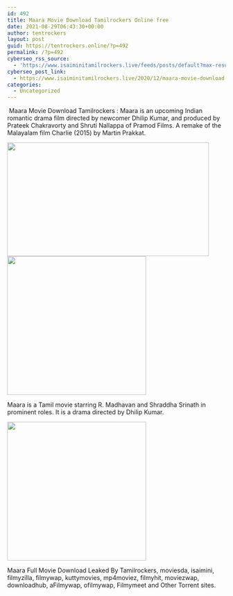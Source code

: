 ```yaml
---
id: 492
title: Maara Movie Download Tamilrockers Online free
date: 2021-08-29T06:43:30+00:00
author: tentrockers
layout: post
guid: https://tentrockers.online/?p=492
permalink: /?p=492
cyberseo_rss_source:
  - 'https://www.isaiminitamilrockers.live/feeds/posts/default?max-results=150&start-index=151'
cyberseo_post_link:
  - https://www.isaiminitamilrockers.live/2020/12/maara-movie-download-tamilrockers.html
categories:
  - Uncategorized
---
```

<meta content="&nbsp;Maara Movie Download Tamilrockers : Maara is an upcoming Indian romantic drama film directed by newcomer Dhilip Kumar, and produced by Prat..." name="twitter:description" />

  


<center>
</center>

&nbsp;Maara Movie Download Tamilrockers : Maara is an upcoming Indian romantic drama film directed by newcomer Dhilip Kumar, and produced by Prateek Chakravorty and Shruti Nallappa of Pramod Films. A remake of the Malayalam film Charlie (2015) by Martin Prakkat.<ins data-width="0" data-height="0" class="q3eff1699dd" data-domain="//aaaaaco.com" data-affquery="/f5ff9bfd5d/3eff1699dd/?placementName=default"></ins>

<div class="separator">
  <a href="https://1.bp.blogspot.com/-XT9Jo8zoBMA/X9tgr71cZaI/AAAAAAAAADI/qSPuczTxDPwGPz4qZUMEDFjdbllLd0xNgCLcBGAsYHQ/s1200/Maara.jpg" imageanchor="1"><img loading="lazy" border="0" data-original-height="900" data-original-width="1200" height="262" src="https://1.bp.blogspot.com/-XT9Jo8zoBMA/X9tgr71cZaI/AAAAAAAAADI/qSPuczTxDPwGPz4qZUMEDFjdbllLd0xNgCLcBGAsYHQ/w465-h262/Maara.jpg" width="465" /></a>
</div>

<div class="separator">
  <a href="https://aaaaaco.com/b7e8e06d99/0d0c337031/?placementName=default" imageanchor="1" target="_blank" rel="noopener"><img border="0" data-original-height="166" data-original-width="800" src="https://1.bp.blogspot.com/-90zPPe9-ZVM/X9tg13nkeUI/AAAAAAAAADM/JOrW_rJxOJYpcBykFG8iwDMyt-ghR6lRgCLcBGAsYHQ/s320/unnamed.gif" width="320" /></a>
</div>

Maara is a Tamil movie starring R. Madhavan and Shraddha Srinath in prominent roles. It is a drama directed by Dhilip Kumar.<ins data-width="0" data-height="0" class="q3eff1699dd" data-domain="//aaaaaco.com" data-affquery="/f5ff9bfd5d/3eff1699dd/?placementName=default"></ins>

<div class="separator">
  <a href="https://aaaaaco.com/b7e8e06d99/0d0c337031/?placementName=default" imageanchor="1" target="_blank" rel="noopener"><img border="0" data-original-height="166" data-original-width="800" src="https://1.bp.blogspot.com/-MPTkoqftCys/X9thBbayxUI/AAAAAAAAADU/cPQRRVbIzkYLwPVQkp6hjQPYets8TFRGgCLcBGAsYHQ/s320/unnamed.gif" width="320" /></a>
</div>

<ins data-width="0" data-height="0" class="q3eff1699dd" data-domain="//aaaaaco.com" data-affquery="/f5ff9bfd5d/3eff1699dd/?placementName=default"></ins>

Maara Full Movie Download Leaked By Tamilrockers, moviesda, isaimini, filmyzilla, filmywap, kuttymovies, mp4moviez, filmyhit, moviezwap, downloadhub, aFilmywap, ofilmywap, Filmymeet and Other Torrent sites.<ins data-width="0" data-height="0" class="q3eff1699dd" data-domain="//aaaaaco.com" data-affquery="/f5ff9bfd5d/3eff1699dd/?placementName=default"></ins>

<center>
</center>